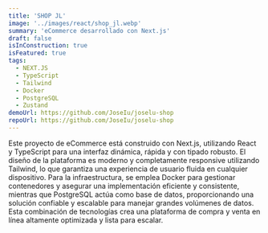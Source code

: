 ```yaml
---
title: 'SHOP JL'
image: '../images/react/shop_jl.webp'
summary: 'eCommerce desarrollado con Next.js'
draft: false
isInConstruction: true
isFeatured: true
tags:
  - NEXT.JS
  - TypeScript
  - Tailwind
  - Docker
  - PostgreSQL
  - Zustand
demoUrl: https://github.com/JoseIu/joselu-shop
repoUrl: https://github.com/JoseIu/joselu-shop
---
```


Este proyecto de eCommerce está construido con Next.js, utilizando React y TypeScript para una interfaz dinámica, rápida y con tipado robusto. El diseño de la plataforma es moderno y completamente responsive utilizando Tailwind, lo que garantiza una experiencia de usuario fluida en cualquier dispositivo. Para la infraestructura, se emplea Docker para gestionar contenedores y asegurar una implementación eficiente y consistente, mientras que PostgreSQL actúa como base de datos, proporcionando una solución confiable y escalable para manejar grandes volúmenes de datos. Esta combinación de tecnologías crea una plataforma de compra y venta en línea altamente optimizada y lista para escalar.
